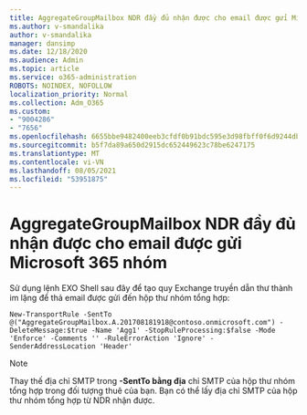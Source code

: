 ```yaml
---
title: AggregateGroupMailbox NDR đầy đủ nhận được cho email được gửi Microsoft 365 nhóm
ms.author: v-smandalika
author: v-smandalika
manager: dansimp
ms.date: 12/18/2020
ms.audience: Admin
ms.topic: article
ms.service: o365-administration
ROBOTS: NOINDEX, NOFOLLOW
localization_priority: Normal
ms.collection: Adm_O365
ms.custom:
- "9004286"
- "7656"
ms.openlocfilehash: 6655bbe9482400eeb3cfdf0b91bdc595e3d98fbff0f6d9244db8bb4dd958305e
ms.sourcegitcommit: b5f7da89a650d2915dc652449623c78be6247175
ms.translationtype: MT
ms.contentlocale: vi-VN
ms.lasthandoff: 08/05/2021
ms.locfileid: "53951875"
---
```

# <a name="aggregategroupmailbox-full-ndr-received-for-email-sent-to-microsoft-365-group"></a>AggregateGroupMailbox NDR đầy đủ nhận được cho email được gửi Microsoft 365 nhóm

Sử dụng lệnh EXO Shell sau đây để tạo quy Exchange truyền dẫn thư thành im lặng để thả email được gửi đến hộp thư nhóm tổng hợp:

`New-TransportRule -SentTo @("AggregateGroupMailbox.A.201708181918@contoso.onmicrosoft.com") -DeleteMessage:$true -Name 'Agg1' -StopRuleProcessing:$false -Mode 'Enforce' -Comments '' -RuleErrorAction 'Ignore' -SenderAddressLocation 'Header'`

> [!NOTE]
> Thay thế địa chỉ SMTP trong **-SentTo bằng địa** chỉ SMTP của hộp thư nhóm tổng hợp trong đối tượng thuê của bạn. Bạn có thể lấy địa chỉ SMTP của hộp thư nhóm tổng hợp từ NDR nhận được.



